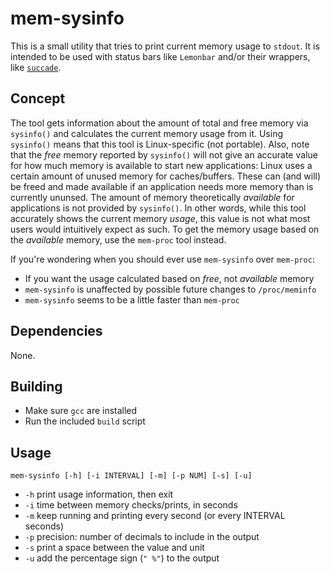 # mem-sysinfo 

This is a small utility that tries to print current memory usage to `stdout`.
It is intended to be used with status bars like `Lemonbar` and/or their 
wrappers, like [`succade`](https://github.com/domsson/succade).

## Concept 

The tool gets information about the amount of total and free memory via 
`sysinfo()` and calculates the current memory usage from it. Using `sysinfo()` 
means that this tool is Linux-specific (not portable). Also, note that the 
_free_ memory reported by `sysinfo()` will not give an accurate value for how 
much memory is available to start new applications: Linux uses a certain amount 
of unused memory for caches/buffers. These can (and will) be freed and made 
available if an application needs more memory than is currently ununsed. The 
amount of memory theoretically _available_ for applications is not provided by 
`sysinfo()`. In other words, while this tool accurately shows the current 
memory _usage_, this value is not what most users would intuitively expect as 
such. To get the memory usage based on the _available_ memory, use the 
`mem-proc` tool instead.

If you're wondering when you should ever use `mem-sysinfo` over `mem-proc`:

- If you want the usage calculated based on _free_, not _available_ memory
- `mem-sysinfo` is unaffected by possible future changes to `/proc/meminfo`
- `mem-sysinfo` seems to be a little faster than `mem-proc`

## Dependencies

None.

## Building

- Make sure `gcc` are installed
- Run the included `build` script

## Usage

    mem-sysinfo [-h] [-i INTERVAL] [-m] [-p NUM] [-s] [-u]

- `-h` print usage information, then exit
- `-i` time between memory checks/prints, in seconds
- `-m` keep running and printing every second (or every INTERVAL seconds)
- `-p` precision: number of decimals to include in the output
- `-s` print a space between the value and unit
- `-u` add the percentage sign (`" %"`) to the output

